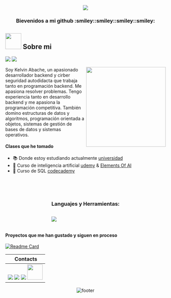 <!-- GIF HEADER -->
<p align="center">
<img src="https://i.pinimg.com/736x/95/7a/f5/957af5e5b16d038043dccc0a0d5daf4d.jpg">  
</p>
<h3 align="center"> Bievenidos a mi github :smiley::smiley::smiley::smiley:</h3>

<!-- BREVE DESCRIPCION -->
## <picture><img src = "https://github.com/7oSkaaa/7oSkaaa/blob/main/Images/about_me.gif?raw=true" width = 50px></picture> Sobre mi
<!-- VISTAS DEL PERFIL -->
<p> 
  <img src="https://komarev.com/ghpvc/?username=andermendoza&label=Profile%20views&color=0e75b6&style=flat"/> 
  <img src="https://img.shields.io/badge/Focus-Backend%20Development-dodgerblue" />
</p>
</p>

<picture><img align="right" src="https://github.com/7oSkaaa/7oSkaaa/blob/main/Images/Right_Side.gif?raw=true" width = 250px></picture>

Soy Kelvin Abache, un apasionado desarrollador backend y cirber seguridad autodidacta que trabaja tanto en programación backend. Me apasiona resolver problemas. Tengo experiencia tanto en desarrollo backend  y me apasiona la programación competitiva. También domino estructuras de datos y algoritmos, programación orientada a objetos, sistemas de gestión de bases de datos y sistemas operativos.



<h4>Clases que he tomado</h4>

- 📚 Donde estoy estudiando actualmente [universidad](http://www.unefa.edu.ve/)
- :orange_book: Curso de inteligencia artificial [udemy](https://www.udemy.com/) & [Elements Of AI](https://www.elementsofai.com/es/)
- :closed_book: Curso de SQL [codecademy](https://www.codecademy.com/search?query=sql&fromPrevSearch=7b6833c8-4bde-4179-9a11-70c41bd0b3e7)
  
<br><br>
<!-- LENGUAJES Y HERRAMIENTAS -->
<div style="display:grid;align-items:center;justify-content:center">
<h3>Languajes y Herramientas:</h3>
  <p>
  <a href="https://skillicons.dev">
    <img src="https://skillicons.dev/icons?i=git,js,py,fastapi,bash,nodejs,npm,mysql,linux" />
  </a>
  </p>
</div>


<h4>Proyectos que me han gustado y siguen en proceso</h4>

[![Readme Card](https://github-readme-stats.vercel.app/api/pin/?username=kelvinbache&repo=segurity)](https://github.com/Kelvinbache/segurity)

<div align="center">
  
|‎ ‎ ‎ ‎ Contacts‎ ‎ ‎ ‎ |
| ----------|
| <a href="kelvinabache12@gmail.com"> <img src="https://skillicons.dev/icons?i=gmail"/></a> <a href="https://www.instagram.com/tegnoword?igsh=MXU3OW50OWZ4cmMzeg=="> <img src="https://skillicons.dev/icons?i=instagram"/></a> <a href="https://www.linkedin.com/in/kelvin-abache-50668a234?lipi=urn%3Ali%3Apage%3Ad_flagship3_profile_view_base_contact_details%3BdcIV1JO7QbqSGMAvqJnayg%3D%3D"> <img src="https://skillicons.dev/icons?i=linkedin"/></a> <a href="http://www.youtube.com/@tegnoword"> <img src="https://img.icons8.com/color/48/000000/youtube-play.png" style="height: 3rem"/>  </a>| 

</div>

<div align="center">
  <img src="https://capsule-render.vercel.app/api?color=0:1408d0,50:0860d0,100:08c4d0&height=100&section=footer&fontSize=30&type=waving&fontColor=fefefe"
  alt="footer" />
</div>
